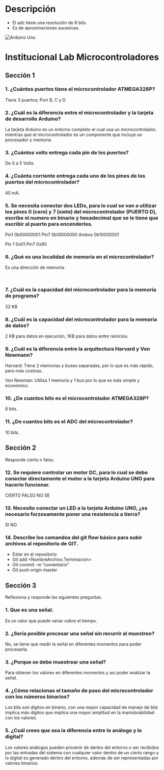 # Descripción

- El adc tiene una resolución de 8 bits.
- Es de aproximaciones sucesivas.


![Arduino Uno](https://th.bing.com/th/id/R.4db15edb23c652bc66f996b503389fd9?rik=cYO32enlRHucrA&riu=http%3a%2f%2fcdn-reichelt.de%2fbilder%2fweb%2fxxl_ws%2fA300%2fARDUINO_R3.png&ehk=jiLnuQZXFCDnlVweIZKwwu5iks4jyaRv2H7hrld8V6k%3d&risl=&pid=ImgRaw&r=0 "Arduino Uno")

# Institucional Lab Microcontroladores

## Sección 1
### 1.	¿Cuántos puertos tiene el microcontrolador ATMEGA328P?

Tiene 3 puertos; Port B, C y D

### 2.	¿Cuál es la diferencia entre el microcontrolador y la tarjeta de desarrollo Arduino?

La tarjeta Arduino es un entorno completo el cual usa un microcontrolador, mientras que el microcontrolador es un componente que incluye un procesador y memoria.

### 3.	¿Cuántos volts entrega cada pin de los puertos?

De 0 a 5 Volts.

### 4.	¿Cuánta corriente entrega cada uno de los pines de los puertos del microcontrolador?

40 mA.

### 5.	Se necesita conectar dos LEDs, para lo cual se van a utilizar los pines 0 (cero) y 7 (siete) del microcontrolador (PUERTO D), escribe el numero en binario y hexadecimal que se le tiene que escribir al puerto para encenderlos.

Pin1 0b00000001
Pin7 0b10000000
Ambos 0b10000001

Pin 1 0x01
Pin7 0x80

### 6.	¿Qué es una localidad de memoria en el microcontrolador?

Es una dirección de memoria.

 
### 7.	¿Cuál es la capacidad del microcontrolador para la memoria de programa?

32 KB

### 8.	¿Cuál es la capacidad del microcontrolador para la memoria de datos?

2 KB para datos en ejecución, 1KB para datos entre reinicios.

### 9.	¿Cuál es la diferencia entre la arquitectura Harvard y Von Newmann?

Harvard: Tiene 2 memorias y buses separadas, por lo que es más rápido, pero más costoso.

Von Newman: Utiliza 1 memoria y 1 bus por lo que es más simple y económico.

### 10.	¿De cuantos bits es el microcontrolador ATMEGA328P?

8 bits.

### 11.	¿De cuantos bits es el ADC del microcontrolador?

10 bits.

## Sección 2
Responde cierto o falso.
### 12.	Se requiere controlar un motor DC, para lo cual se debe conectar directamente el motor a la tarjeta Arduino UNO para hacerlo funcionar.

CIERTO                   FALSO         NO SE

### 13.	Necesito conectar un LED a la tarjeta Arduino UNO, ¿es necesario forzosamente poner una resistencia a tierra? 
SI                                NO

### 14.	Describe los comandos del git flow básico para subir archivos al repositorio de GIT.

-	Estar en el repositorio
-	Git add <NombreArchivo.Terminacion>
-	Git commit -m “comentario”
-	Git push origin master

## Sección 3
Reflexiona y responde las siguientes preguntas.
### 1.	Que es una señal.

Es un valor que puede variar sobre el tiempo.

### 2.	¿Sería posible procesar una señal sin recurrir al muestreo?

No, se tiene que medir la señal en diferentes momentos para poder procesarla.

### 3.	¿Porque se debe muestrear una señal?

Para obtener los valores en diferentes momentos y así poder analizar la señal.

### 4.	¿Cómo relacionas el tamaño de paso del microcontrolador con los números binarios?

Los bits son dígitos en binario, con una mayor capacidad de manejo de bits implica más dígitos que implica una mayor amplitud en la maniobrabilidad con los valores.

### 5.	¿Cuál crees que sea la diferencia entre lo análogo y lo digital?

Los valores análogos pueden provenir de dentro del entorno o ser recibidos por las entradas del sistema con cualquier valor dentro de un cierto rango y lo digital es generado dentro del entorno, además de ser representadas por valores binarios.
